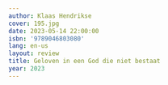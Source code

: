 ```yaml
---
author: Klaas Hendrikse
cover: 195.jpg
date: 2023-05-14 22:00:00
isbn: '9789046803080'
lang: en-us
layout: review
title: Geloven in een God die niet bestaat
year: 2023
---
```


